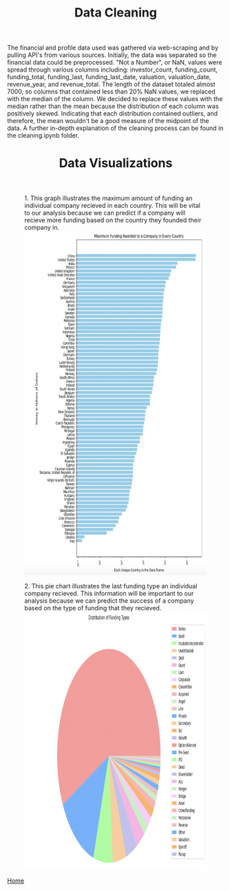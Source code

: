 <header>
        <h1>Data Cleaning</h1>
    </header>
The financial and profile data used was gathered via web-scraping and by pulling API's from various sources. Initially, the data was separated so the financial data could be preprocessed. "Not a Number", or NaN, values were spread through various columns including: investor_count, funding_count, funding_total, funding_last, funding_last_date, valuation, valuation_date, revenue_year, and revenue_total. The length of the dataset totaled almost 7000, so columns that contained less than 20% NaN values, we replaced with the median of the column. We decided to replace these values with the median rather than the mean because the distribution of each column was positively skewed. Indicating that each distribution contained outliers, and therefore, the mean wouldn't be a good measure of the midpoint of the data. A further in-depth explanation of the cleaning process can be found in the cleaning.ipynb folder. 

<header>
        <h1>Data Visualizations</h1>
    </header>

<main>
    <div class="image-container">
        <figure>
            <figcaption>1. This graph illustrates the maximum amount of funding an individual company recieved in each country. This will               be vital to our analysis because we can predict if a company will recieve more funding based on the country they founded                their company in.</figcaption>
             <img src = "visualizations/melbarh.png" style="width:600px;height:800px;">
        </figure>
        <figure>
            <figcaption>2. This pie chart illustrates the last funding type an individual company recieved. This information will be                    important to our analysis because we can predict the success of a company based on the type of funding that they recieved.             </figcaption>
            <img src = "visualizations/melpiechart.png" style="width:800px;height:600px;">
        </figure>
    </div>
</main>
<a href="https://wihi1131.github.io/Data-Mining-Project/">Home</a>
